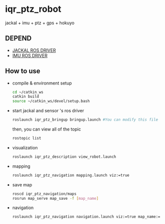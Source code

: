 # iqr_ptz_robot
jackal + imu + ptz + gps + hokuyo

## DEPEND
- [JACKAL ROS DRIVER](https://github.com/jackal)
- [IMU ROS DRIVER](https://github.com/I-Quotient-Robotics/jy901_driver)

## How to use
- compile & environment setup
  ```bash
  cd ~/catkin_ws
  catkin build
  source ~/catkin_ws/devel/setup.bash
  ```
- start jackal and sensor 's ros driver
  ```bash
  roslaunch iqr_ptz_bringup bringup.launch #You can modify this file to activate different sensors.
  ```
  then, you can view all of the topic
  ```bash
  rostopic list
  ```
- visualization
  ```bash
  roslaunch iqr_ptz_description view_robot.launch
  ```
- mapping 
  ```bash
  roslaunch iqr_ptz_navigation mapping.launch viz:=true
  ```
  
- save map
  ```bash
  roscd iqr_ptz_navigation/maps
  rosrun map_serve map_save -f [map_name]
  ```
- navigation
  ```bash
  roslaunch iqr_ptz_navigation navigation.launch viz:=true map_name:=[map_name]
  ```
